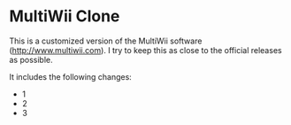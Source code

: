 MultiWii Clone
==============

This is a customized version of the MultiWii software (http://www.multiwii.com). I try to keep this as close to the official releases as possible.

It includes the following changes:
 * 1
 * 2
 * 3